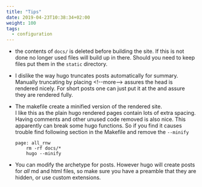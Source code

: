 ```yaml
---
title: "Tips"
date: 2019-04-23T10:38:34+02:00
weight: 100
tags:
  - configuration
---
```


 - the contents of `docs/` is deleted before building the site.
   If this is not done no longer used files will build up in there. 
   Should you need to keep files put them in the `static` directory.
 
 - I dislike the way hugo truncates posts automatically for summary.  
   Manually truncating by placing &lt;!--more--> assures the head is rendered nicely.  For short posts one can just put it at the and assure they are rendered fully.  
 
<!--more-->

 - The makefile create a minified version of the rendered site.  
   I like this as the plain hugo rendered pages contain lots of extra spacing.  
   Having comments and other unused code removed is also nice.
   This apparently can break some hugo functions. 
   So if you find it causes trouble find following section in the Makefile and remove the `--minify`
   ```
   page: all_rnw
       rm -rf docs/*
       hugo --minify
   ```

 - You can modify the archetype for posts.
   However hugo will create posts for *all* md and html files, so make sure you have a preamble that they are hidden, or use custom extensions.



